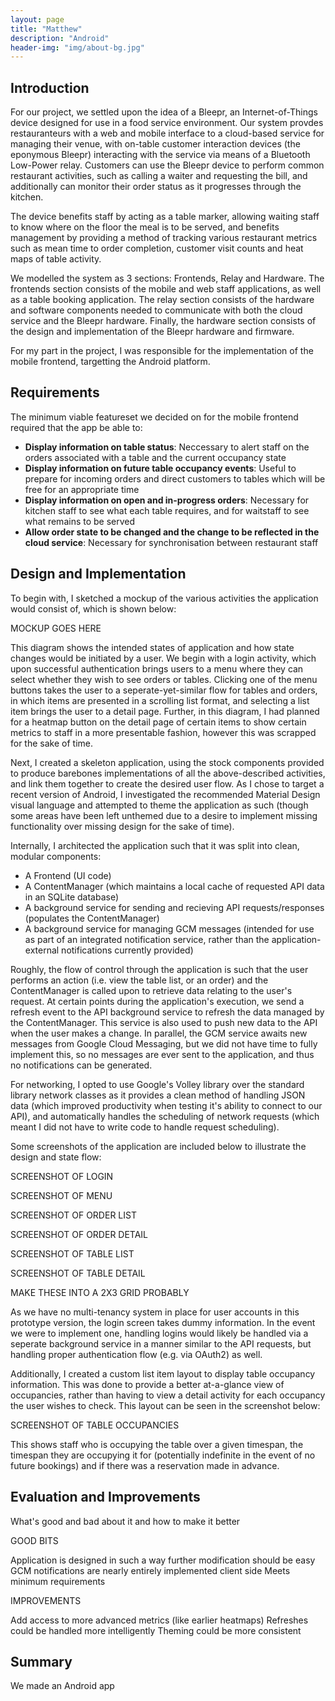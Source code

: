 ```yaml
---
layout: page
title: "Matthew"
description: "Android"
header-img: "img/about-bg.jpg"
---
```

## Introduction
For our project, we settled upon the idea of a Bleepr, an Internet-of-Things device designed for use in a food service environment.
Our system provdes restauranteurs with a web and mobile interface to a cloud-based service for managing their venue, with on-table
customer interaction devices (the eponymous Bleepr) interacting with the service via means of a Bluetooth Low-Power relay. Customers can 
use the Bleepr device to perform common restaurant activities, such as calling a waiter and requesting the bill, and  additionally can monitor
their order status as it progresses through the kitchen.

The device benefits staff by acting as a table marker, allowing waiting staff to know where on the floor the meal is to be served, and
benefits management by providing a method of tracking various restaurant metrics such as mean time to order completion, customer visit counts
and heat maps of table activity.

We modelled the system as 3 sections: Frontends, Relay and Hardware. The frontends section consists of the mobile and web staff applications,
as well as a table booking application. The relay section consists of the hardware and software components needed to communicate with both
the cloud service and the Bleepr hardware. Finally, the hardware section consists of the design and implementation of the Bleepr hardware and
firmware.

For my part in the project, I was responsible for the implementation of the mobile frontend, targetting the Android platform.

## Requirements
The minimum viable featureset we decided on for the mobile frontend required that the app be able to:

* **Display information on table status**: Neccessary to alert staff on the orders associated with a table and the current occupancy state
* **Display information on future table occupancy events**: Useful to prepare for incoming orders and direct customers to tables which will be free for an appropriate time
* **Display information on open and in-progress orders**: Necessary for kitchen staff to see what each table requires, and for waitstaff to see what remains to be served
* **Allow order state to be changed and the change to be reflected in the cloud service**: Necessary for synchronisation between restaurant staff

## Design and Implementation
To begin with, I sketched a mockup of the various activities the application would consist of, which is shown below:

MOCKUP GOES HERE

This diagram shows the intended states of application and how state changes would be initiated by a user. We begin with a login
activity, which upon successful authentication brings users to a menu where they can select whether they wish to see orders or tables.
Clicking one of the menu buttons takes the user to a seperate-yet-similar flow for tables and orders, in which items are presented in 
a scrolling list format, and selecting a list item brings the user to a detail page. Further, in this diagram, I had planned for a
heatmap button on the detail page of certain items to show certain metrics to staff in a more presentable fashion, however this was
scrapped for the sake of time.

Next, I created a skeleton application, using the stock components provided to produce barebones implementations of all the above-described
activities, and link them together to create the desired user flow. As I chose to target a recent version of Android, I investigated
the recommended Material Design visual language and attempted to theme the application as such (though some areas have been left unthemed
due to a desire to implement missing functionality over missing design for the sake of time).

Internally, I architected the application such that it was split into clean, modular components:

* A Frontend (UI code)
* A ContentManager (which maintains a local cache of requested API data in an SQLite database)
* A background service for sending and recieving API requests/responses (populates the ContentManager)
* A background service for managing GCM messages (intended for use as part of an integrated notification service, rather than the application-external notifications currently provided)

Roughly, the flow of control through the application is such that the user performs an action (i.e. view the table list, or an order) and
the ContentManager is called upon to retrieve data relating to the user's request. At certain points during the application's execution,
we send a refresh event to the API background service to refresh the data managed by the ContentManager. This service is also used to push
new data to the API when the user makes a change. In parallel, the GCM service awaits new messages from Google Cloud Messaging, but we
did not have time to fully implement this, so no messages are ever sent to the application, and thus no notifications can be generated.

For networking, I opted to use Google's Volley library over the standard library network classes as it provides a clean method of handling
JSON data (which improved productivity when testing it's ability to connect to our API), and automatically handles the scheduling of network
requests (which meant I did not have to write code to handle request scheduling).

Some screenshots of the application are included below to illustrate the design and state flow:

SCREENSHOT OF LOGIN

SCREENSHOT OF MENU

SCREENSHOT OF ORDER LIST

SCREENSHOT OF ORDER DETAIL

SCREENSHOT OF TABLE LIST

SCREENSHOT OF TABLE DETAIL

MAKE THESE INTO A 2X3 GRID PROBABLY

As we have no multi-tenancy system in place for user accounts in this prototype version, the login screen takes dummy information. In the
event we were to implement one, handling logins would likely be handled via a seperate background service in a manner similar to the API requests,
but handling proper authentication flow (e.g. via OAuth2) as well.

Additionally, I created a custom list item layout to display table occupancy information. This was done to provide a better at-a-glance view
of occupancies, rather than having to view a detail activity for each occupancy the user wishes to check. This layout can be seen in the
screenshot below:

SCREENSHOT OF TABLE OCCUPANCIES

This shows staff who is occupying the table over a given timespan, the timespan they are occupying it for (potentially indefinite in the event
of no future bookings) and if there was a reservation made in advance.

## Evaluation and Improvements
What's good and bad about it and how to make it better

GOOD BITS

Application is designed in such a way further modification should be easy
GCM notifications are nearly entirely implemented client side
Meets minimum requirements

IMPROVEMENTS

Add access to more advanced metrics (like earlier heatmaps)
Refreshes could be handled more intelligently
Theming could be more consistent


## Summary
We made an Android app
